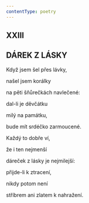 ```yaml
---
contentType: poetry
---
```


<section>

## XXIII  

## DÁREK Z LÁSKY

Když jsem šel přes lávky,  

našel jsem korálky

na pěti šňůrečkách navlečené:

dal-li je děvčátku

milý na památku,

bude mít srdéčko zarmoucené.

Každý to dobře ví,

že i ten nejmenší

dáreček z lásky je nejmilejší:

přijde-li k ztracení,

nikdy potom není

stříbrem ani zlatem k nahražení.

</section>
